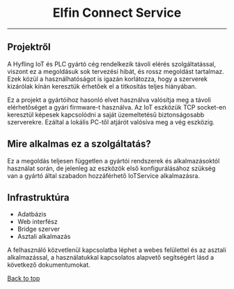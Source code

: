 <h1 align="center">Elfin Connect Service</h1>

-----------

## Projektről

A Hyfling IoT és PLC gyártó cég rendelkezik távoli elérés szolgáltatással, viszont ez a megoldásuk sok tervezési hibát, és rossz megoldást tartalmaz. Ezek közül a használhatóságot is igazán korlátozza, hogy a szerverek kizárólak kínán keresztük érhetőek el a titkosítás teljes hiányában.

Ez a projekt a gyártóihoz hasonló elvet használva valósítja meg a távoli elérhetőséget a gyári firmware-t használva. Az IoT eszközük TCP socket-en keresztül képesek kapcsolódni a saját üzemeltetésű biztonságosabb szerverekre. Ezáltal a lokális PC-től atjárót valósíva meg a vég eszközig.

## Mire alkalmas ez a szolgáltatás?

Ez a megoldás teljesen független a gyártói rendszerek és alkalmazásoktól használat során, de jelenleg az eszközök első konfigurálásához szükség van a gyártó által szabadon hozzáférhető IoTService alkalmazásra.


## Infrastruktúra

* Adatbázis
* Web interfész
* Bridge szerver
* Asztali alkalmazás

A felhasználó közvetlenül kapcsolatba léphet a webes felülettel és az asztali alkalmazással, a használatukkal kapcsolatos alapvető segítségért lásd a következő dokumentumokat.

<a href="#top">Back to top</a>



